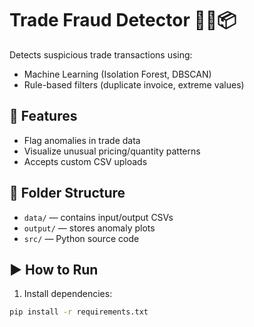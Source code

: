 # Trade Fraud Detector 🕵️‍♂️📦

Detects suspicious trade transactions using:
- Machine Learning (Isolation Forest, DBSCAN)
- Rule-based filters (duplicate invoice, extreme values)

## 🔧 Features
- Flag anomalies in trade data
- Visualize unusual pricing/quantity patterns
- Accepts custom CSV uploads

## 📁 Folder Structure
- `data/` — contains input/output CSVs
- `output/` — stores anomaly plots
- `src/` — Python source code

## ▶️ How to Run

1. Install dependencies:
```bash
pip install -r requirements.txt

